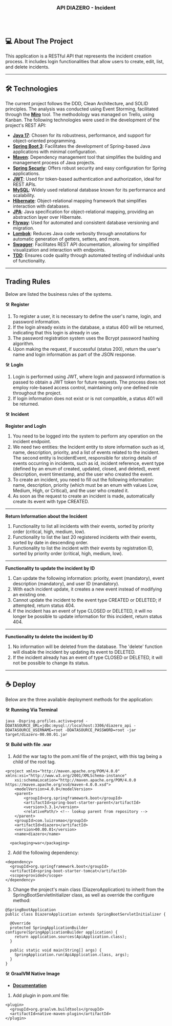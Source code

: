 <h3 align="center">API DIAZERO - Incident</h3>
<br><br>

## 💻 About The Project

This application is a RESTful API that represents the incident creation process. It includes login functionalities that allow users to create, edit, list, and delete incidents.

---

## 🛠 Technologies
The current project follows the DDD, Clean Architecture, and SOLID principles. The analysis was conducted using Event Storming, facilitated through the **[Miro](https://miro.com/welcomeonboard/b1p1TFRCSWlXczRKNlVub3ZucW5GWVhHN1pWNVZ3MU03NDFNTDRTa0I1ZkRLRDQwdkEwdEpkdm1neGRrNDlMZXwzNDU4NzY0NTkyNjkyMzEzNzgwfDI=?share_link_id=913066943868)** tool. The methodology was managed on Trello, using Kanban.
The following technologies were used in the development of the project's REST API:

- **[Java 17](https://www.oracle.com/java)**: Chosen for its robustness, performance, and support for object-oriented programming.
- **[Spring Boot 3](https://spring.io/projects/spring-boot)**: Facilitates the development of Spring-based Java applications with minimal configuration.
- **[Maven](https://maven.apache.org)**: Dependency management tool that simplifies the building and management process of Java projects.
- **[Spring Securiy](https://spring.io/projects/spring-security)**: Offers robust security and easy configuration for Spring applications.
- **[JWT](https://jwt.io/)**: Used for token-based authentication and authorization, ideal for REST APIs.
- **[MySQL](https://www.mysql.com)**: Widely used relational database known for its performance and scalability.
- **[Hibernate](https://hibernate.org)**: Object-relational mapping framework that simplifies interaction with databases.
- **[JPA](https://www.oracle.com/java/technologies/persistence-jsp.html)**: Java specification for object-relational mapping, providing an abstraction layer over Hibernate.
- **[Flyway](https://flywaydb.org)**: Used for automated and consistent database versioning and migration.
- **[Lombok](https://projectlombok.org)**: Reduces Java code verbosity through annotations for automatic generation of getters, setters, and more.
- **[Swagger](https://swagger.io/)**: Facilitates REST API documentation, allowing for simplified visualization and interaction with endpoints.
- **[TDD](https://medium.com/@berrachdim/test-driven-development-tdd-in-java-a-comprehensive-guide-with-examples-c66a77afe036)**: Ensures code quality through automated testing of individual units of functionality.

---

## Trading Rules
Below are listed the business rules of the systems.

🛠 **Register**
1) To register a user, it is necessary to define the user's name, login, and password information.
2) If the login already exists in the database, a status 400 will be returned, indicating that this login is already in use.
3) The password registration system uses the Bcrypt password hashing algorithm.
4) Upon making the request, if successful (status 200), return the user's name and login information as part of the JSON response.

🛠 **LogIn**
1) Login is performed using JWT, where login and password information is passed to obtain a JWT token for future requests. The process does not employ role-based access control, maintaining only one defined role throughout the project.
2) If login information does not exist or is not compatible, a status 401 will be returned.

🛠 **Incident**

**Register and LogIn**
1) You need to be logged into the system to perform any operation on the incident endpoint.
2) We need two entities: the Incident entity to store information such as id, name, description, priority, and a list of events related to the incident. The second entity is IncidentEvent, responsible for storing details of events occurring in incidents, such as id, incident reference, event type (defined by an enum of created, updated, closed, and deleted), event description, event timestamp, and the user who created the event.
3) To create an incident, you need to fill out the following information: name, description, priority (which must be an enum with values Low, Medium, High, or Critical), and the user who created it.
4) As soon as the request to create an incident is made, automatically create its event with type CREATED.
---
**Return Information about the Incident**
1) Functionality to list all incidents with their events, sorted by priority order (critical, high, medium, low).
2) Functionality to list the last 20 registered incidents with their events, sorted by date in descending order.
3) Functionality to list the incident with their events by registration ID, sorted by priority order (critical, high, medium, low).
---
**Functionality to update the incident by ID**
1) Can update the following information: priority, event (mandatory), event description (mandatory), and user ID (mandatory).
2) With each incident update, it creates a new event instead of modifying an existing one.
3) Cannot update the incident to the event type CREATED or DELETED; if attempted, return status 404.
4) If the incident has an event of type CLOSED or DELETED, it will no longer be possible to update information for this incident, return status 404.
---
**Functionality to delete the incident by ID**
1) No information will be deleted from the database. The 'delete' function will disable the incident by updating its event to DELETED.
2) If the incident already has an event of type CLOSED or DELETED, it will not be possible to change its status.

---

## ☕ Deploy

Below are the three available deployment methods for the application:


🛠 **Running Via Terminal**
```
java -Dspring.profiles.active=prod -DDATASOURCE_URL=jdbc:mysql://localhost:3306/diazero_api -DDATASOURCE_USERNAME=root -DDATASOURCE_PASSWORD=root -jar target/diazero-00.00.01.jar 
```


🛠 **Build with file .war**
1) Add the <packaging>war</packaging> tag to the pom.xml file of the project, with this tag being a child of the root <project> tag.
```
<project xmlns="http://maven.apache.org/POM/4.0.0" xmlns:xsi="http://www.w3.org/2001/XMLSchema-instance"
	xsi:schemaLocation="http://maven.apache.org/POM/4.0.0 https://maven.apache.org/xsd/maven-4.0.0.xsd">
	<modelVersion>4.0.0</modelVersion>
	<parent>
		<groupId>org.springframework.boot</groupId>
		<artifactId>spring-boot-starter-parent</artifactId>
		<version>3.3.1</version>
		<relativePath/> <!-- lookup parent from repository -->
	</parent>
	<groupId>com.luizromao</groupId>
	<artifactId>diazero</artifactId>
	<version>00.00.01</version>
	<name>diazero</name>

  <packaging>war</packaging>
```

2) Add the following dependency:
```
<dependency>
  <groupId>org.springframework.boot</groupId>
  <artifactId>spring-boot-starter-tomcat</artifactId>
  <scope>provided</scope>
</dependency>
```

3) Change the project's main class (DiazeroApplication) to inherit from the SpringBootServletInitializer class, as well as override the configure method:
```
@SpringBootApplication
public class DiazeroApplication extends SpringBootServletInitializer {

  @Override
  protected SpringApplicationBuilder configure(SpringApplicationBuilder application) {
    return application.sources(ApiApplication.class);
  }

  public static void main(String[] args) {
    SpringApplication.run(ApiApplication.class, args);
  }
}
```


🛠 **GraalVM Native Image**
- **[Documentation](https://www.graalvm.org/native-image)**

1) Add plugin in pom.xml file:
```
<plugin>
  <groupId>org.graalvm.buildtools</groupId>
  <artifactId>native-maven-plugin</artifactId>
</plugin>
```




